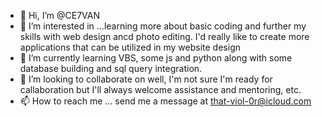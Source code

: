 - 👋 Hi, I’m @CE7VAN
- 👀 I’m interested in ...learning more about basic coding and further my skills with web design ancd photo editing.  I'd really like to create more applications that can be utilized in my website design
- 🌱 I’m currently learning VBS, some js and python along with some database building and sql query integration.  
- 💞️ I’m looking to collaborate on well, I'm not sure I'm ready for callaboration but I'll always welcome assistance and mentoring, etc.
- 📫 How to reach me ... send me a message at   that-viol-0r@icloud.com

<!---
CE7VAN/CE7VAN is a ✨ special ✨ repository because its `BIOWRITEBOUTME.md' (this file) appears on your GitHub profile.
You can click the Preview link to take a look at your changes.
--->
